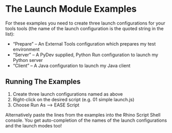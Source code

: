 # The Launch Module Examples

For these examples you need to create three launch configurations for your tools tools
(the name of the launch configuration is the quoted string in the list):

* “Prepare” – An External Tools configuration which prepares my test environment
* “Server” – A PyDev supplied, Python Run configuration to launch my Python server
* “Client” – A Java configuration to launch my Java client

## Running The Examples

1. Create three launch configurations named as above
2. Right-click on the desired script (e.g. 01 simple launch.js)
3. Choose Run As –> EASE Script

Alternatively paste the lines from the examples into the Rhino Script Shell
console. You get auto-completion of the names of the launch configurations
and the launch modes too!